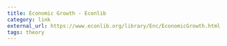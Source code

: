 ```yaml
---
title: Economic Growth - Econlib
category: link
external_url: https://www.econlib.org/library/Enc/EconomicGrowth.html
tags: theory
---
```

